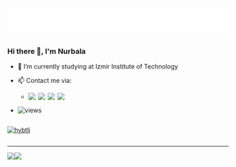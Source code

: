 <h1 align="center">
  <img src="https://raw.githubusercontent.com/hybtli/hybtli/main/headerName.svg" alt="Nurbala Heybatov" />
</h1>



### Hi there 👋, I'm Nurbala


- 🌱 I’m currently studying at Izmir Institute of Technology
- 📫 Contact me via:

     - [<img align="left" width="22px" src="https://raw.githubusercontent.com/gauravghongde/social-icons/master/SVG/White/LinkedIN_white.svg"/>](https://www.linkedin.com/in/nurbala-heybatov/)
 
       [<img align="left" width="22px" src="https://raw.githubusercontent.com/gauravghongde/social-icons/master/SVG/White/Gmail_white.svg"/>](mailto:nurbala788788@gmail.com)
       
       [<img align="left" width="22px" src="https://raw.githubusercontent.com/gauravghongde/social-icons/master/SVG/White/Facebook_white.svg"/>](https://www.facebook.com/nurbala.heybatov.778/)
       
       [<img align="left" width="22px" src="https://raw.githubusercontent.com/gauravghongde/social-icons/master/SVG/White/Discord_white.svg"/>](https://discordapp.com/users/706579771735146654)
       
       
 - ![views](https://komarev.com/ghpvc/?username=hybtli&style=plastic&color=blueviolet)


<div align="center" style="display: flex; flex-direction: row;">
  <p align="center"> <a href="https://github.com/ryo-ma/github-profile-trophy"><img src="https://github-profile-trophy.vercel.app/?username=hybtli&theme=radical&column=9" alt="hybtli" /></a></p>
</div>

---

<div>
  <img class="img" align="left" src="https://github-readme-stats.vercel.app/api?username=hybtli&show_icons=true&theme=radical" />
  <img class="img" src="https://github-readme-stats.vercel.app/api/top-langs/?username=hybtli&theme=radical&layout=compact&langs_count=6" />
</div>

